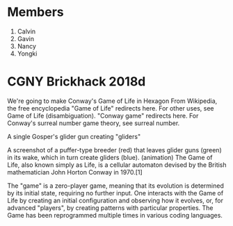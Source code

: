 # Members
<ol>
<li>Calvin</li>
<li>Gavin</li>
<li>Nancy</li>
<li>Yongki</li>
</ol>

# CGNY Brickhack 2018d

We're going to make Conway's Game of Life in Hexagon
From Wikipedia, the free encyclopedia
"Game of Life" redirects here. For other uses, see Game of Life (disambiguation).
"Conway game" redirects here. For Conway's surreal number game theory, see surreal number.

A single Gosper's glider gun creating "gliders"

A screenshot of a puffer-type breeder (red) that leaves glider guns (green) in its wake, which in turn create gliders (blue). (animation)
The Game of Life, also known simply as Life, is a cellular automaton devised by the British mathematician John Horton Conway in 1970.[1]

The "game" is a zero-player game, meaning that its evolution is determined by its initial state, requiring no further input. One interacts with the Game of Life by creating an initial configuration and observing how it evolves, or, for advanced "players", by creating patterns with particular properties. The Game has been reprogrammed multiple times in various coding languages.
